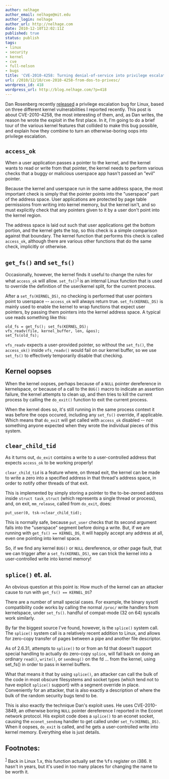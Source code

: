 ```yaml
---
author: nelhage
author_email: nelhage@mit.edu
author_login: nelhage
author_url: http://nelhage.com
date: 2010-12-10T12:02:11Z
published: true
status: publish
tags:
- linux
- security
- kernel
- cve
- full-nelson
- bugs
title: 'CVE-2010-4258: Turning denial-of-service into privilege escalation'
url: /2010/12/10/cve-2010-4258-from-dos-to-privesc/
wordpress_id: 418
wordpress_url: http://blog.nelhage.com/?p=418
---
```


Dan Rosenberg recently [released][full-disclosure] a privilege escalation bug
for Linux, based on three different kernel vulnerabilities I reported
recently. This post is about CVE-2010-4258, the most interesting of them, and,
as Dan writes, the reason he wrote the exploit in the first place. In it, I'm
going to do a brief tour of the various kernel features that collided to make
this bug possible, and explain how they combine to turn an otherwise-boring oops
into privilege escalation.

`access_ok`
-----------

When a user application passes a pointer to the kernel, and the kernel
wants to read or write from that pointer, the kernel needs to perform
various checks that a buggy or malicious userspace app hasn't passed
an "evil" pointer.

Because the kernel and userspace run in the same address space, the
most important check is simply that the pointer points into the
"userspace" part of the address space. User applications are protected
by page table permissions from writing into kernel memory, but the
kernel isn't, and so must explicitly check that any pointers given to
it by a user don't point into the kernel region.

The address space is laid out such that user applications get the
bottom portion, and the kernel gets the top, so this check is a simple
comparison against that boundary. The kernel function that performs
this check is called `access_ok`, although there are various other
functions that do the same check, implicitly or otherwise.

`get_fs()` and `set_fs()`
-------------------

Occasionally, however, the kernel finds it useful to change the rules for what
`access_ok` will allow. `set_fs()`<sup><a href="#fn.1" class="footnote" name="fnr.1">1</a></sup> is an internal Linux function that is used to
override the definition of the user/kernel split, for the current process.

After a `set_fs(KERNEL_DS)`, no checking is performed that user pointers
point to userspace -- `access_ok` will always return
true. `set_fs(KERNEL_DS)` is mainly used to enable the kernel to wrap
functions that expect user pointers, by passing them pointers into the
kernel address space. A typical use reads something like this:

    old_fs = get_fs(); set_fs(KERNEL_DS);
    vfs_readv(file, kernel_buffer, len, &pos);
    set_fs(old_fs);

`vfs_readv` expects a user-provided pointer, so without the `set_fs()`, the
`access_ok()` inside `vfs_readv()` would fail on our kernel buffer, so we use
`set_fs()` to effectively temporarily disable that checking.

Kernel oopses
-------------

When the kernel oopses, perhaps because of a `NULL` pointer
dereference in kernelspace, or because of a call to the `BUG()` macro
to indicate an assertion failure, the kernel attempts to clean up, and
then tries to kill the current process by calling the `do_exit()`
function to exit the current process.

When the kernel does so, it's still running in the same process
context it was before the oops occured, including any `set_fs()`
override, if applicable. Which means that `do_exit` will get called
with `access_ok` disabled -- not something anyone expected when they
wrote the individual pieces of this system.


`clear_child_tid`
---------------

As it turns out, `do_exit` contains a write to a user-controlled
address that expects `access_ok` to be working properly!

`clear_child_tid` is a feature where, on thread exit, the kernel can
be made to write a zero into a specified address in that thread's
address space, in order to notify other threads of that exit.

This is implemented by simply storing a pointer to the to-be-zeroed
address inside `struct task_struct` (which represents a single thread
or process), and, on exit, `mm_release`, called from `do_exit`, does:

    put_user(0, tsk->clear_child_tid);

This is normally safe, because `put_user` checks that its second
argument falls into the "userspace" segment before doing a write. But,
if we are running with `get_fs() == KERNEL_DS`, it will happily accept
any address at all, even one pointing into kernel space.

So, if we find any kernel `BUG()` or `NULL` dereference, or other page
fault, that we can trigger after a `set_fs(KERNEL_DS)`, we can trick
the kernel into a user-controlled write into kernel memory!

`splice()` et. al.
------------------

An obvious question at this point is: How much of the kernel can an
attacker cause to run with `get_fs() == KERNEL_DS`?

There are a number of small special cases. For example, the binary
sysctl compatibility code works by calling the normal `/proc/` write
handlers from kernelspace, under `set_fs()`. handful of compat-mode
(32 on 64) syscalls work similarly.

By far the biggest source I've found, however, is the `splice()`
system call. The `splice()` system call is a relatively recent
addition to Linux, and allows for zero-copy transfer of pages between
a pipe and another file descriptor.

As of 2.6.31, attempts to `splice()` to or from an fd that doesn't
support special handling to actually do zero-copy `splice`, will fall
back on doing an ordinary `read()`, `write()`, or `sendmsg()` on the
fd ... from the kernel, using set_fs() in order to pass in kernel
buffers.

What that means it that by using `splice()`, an attacker can call the
bulk of the code in most obscure filesystems and socket types (which
tend not to have explicit `splice()` support) with a segment override
in place. Conveniently for an attacker, that is also exactly a
description of where the bulk of the random security bugs tend to be.

This is also exactly the technique Dan's exploit uses. He uses
CVE-2010-3849, an otherwise boring `NULL` pointer dereference I
reported in the Econet network protocol. His exploit code does a
`splice()` to an econet socket, causing the `econet_sendsmg` handler to
get called under `set_fs(KERNEL_DS)`. When it oopses, `do_exit` is
called, and he gets a user-controlled write into kernel
memory. Everything else is just details.

[full-disclosure]: http://thread.gmane.org/gmane.comp.security.full-disclosure/76457
[patchwork]: https://patchwork.kernel.org/patch/372761/
[lkml]: https://lkml.org/lkml/2010/11/29/585


<div id="footnotes">
<h2 class="footnotes">Footnotes: </h2>
<div id="text-footnotes">
<p class="footnote"><sup><a class="footnum" name="fn.1" href="#fnr.1">1</a></sup> Back in Linux 1.x, this function actually set the <tt>%fs</tt> register on i386. It hasn't in years, but it's used in too many places for changing the name to be worth it.</p>
</p>
</p>
</div>
